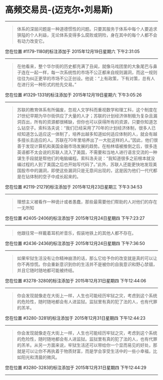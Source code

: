 # 高频交易员-(迈克尔•刘易斯)

---

> 体系的深层问题是一种道德惯性的问题。只要其服务于体系中每个人要追求狭隘的个人利益，无论体系变得多么腐败或阴险，身在其中的每个人都不会有动力改变它。

您在位置 #1179-1180的标注添加于 2015年12月19日星期六 下午2:31:05

---

> 在他看来，整个华尔街的历史都充满了丑闻，就像马戏团里的大象尾巴与鼻子连在一起一样，每一次系统性的市场不公正都来自规则漏洞，而这一规则往往为纠正更早的市场不公正创设。他说：“上有政策，下有对策，总有人在进行另一种形式的抢先交易。”

您在位置 #1329-1331的标注添加于 2015年12月19日星期六 下午3:05:26

---

> 苏联的教育体系有所偏废，忽视人文学科而重视数学和理工科，这个制度在21世纪早期为华尔街供应了大量的人才；苏联的计划经济体制极为复杂且漏洞百出，所有的资源都很稀缺，但你也可以获得所有的资源，只要你知道怎么钻空子。索科洛夫说：“我们已经采用了70年的计划经济体制，很多人已经知道怎么适应这一体制了，培养出越多知道如何适应体制的人，就会有越多擅长去适应的人。苏联在70年里培养出了一大批这样的人。”因此，他们很善于发现计算机和美国金融市场发展的趋势。在柏林墙被推倒之后，很多连英语都不太会说的苏联人流入了美国，不需要和当地人进行语言交流的一种谋生手段就是帮他们的电脑编程。索科洛夫说：“我知道很多之前根本就没编过程的人到了美国之后也开始写代码了。”此外，苏联人还能更快地发现美国股市中的漏洞，即使这些漏洞只是无意间出现的，这是因为他们一代代都是在钻体制的空子中成长起来的。

您在位置 #2119-2127的标注添加于 2015年12月23日星期三 下午3:34:53

---

> 理想主义被看作一种诡计或者愚蠢，那些最需要他们帮助的人对他们的存在一无所知

您在位置 #2405-2406的标注添加于 2015年12月24日星期四 下午7:23:27

---

> 他跟往常一样戴着耳机听音乐，假装地铁上的其他人都不存在。

您在位置 #2436-2436的标注添加于 2015年12月24日星期四 下午7:36:50

---

> 如果牢狱生活没有让你精神崩溃的话，那么它给予你的改变就是真的可以让你不再惊慌。你会重新意识到你的生活并不是被你的自我意识和野心禁锢，并且它随时随地都可能被终结。

您在位置 #3278-3280的标注添加于 2015年12月31日星期四 下午12:44:06

---

> 你会发现就像走在大街上一样，人生也可能经历牢狱之灾，考虑到这个系统的危险性，随时随地都会有人进监狱。监狱里有真的犯了法的人，也有代罪的羔羊。

您在位置 #3280-3281的标注添加于 2015年12月31日星期四 下午12:44:23

---

> 你会发现就像走在大街上一样，人生也可能经历牢狱之灾，考虑到这个系统的危险性，随时随地都会有人进监狱。监狱里有真的犯了法的人，也有代罪的羔羊。从另一方面来说，牢狱生活还可以带给你一个显而易见的好处，那就是可以让你不再执着于物质财富，而是学会享受生活中的一些小幸福，比如阳光和清晨的微风。

您在位置 #3280-3283的标注添加于 2015年12月31日星期四 下午12:44:29

---

